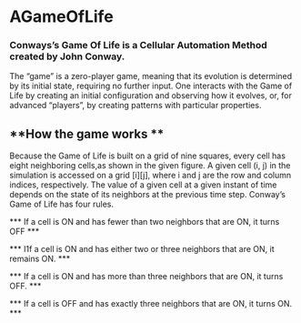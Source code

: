 # AGameOfLife

### Conways’s Game Of Life is a Cellular Automation Method created by John Conway.

The “game” is a zero-player game, meaning that its evolution is determined by its initial state, requiring no further input. One interacts with the Game of Life by creating an initial configuration and observing how it evolves, or, for advanced “players”, by creating patterns with particular properties.

## **How the game works **

Because the Game of Life is built on a grid of nine squares, every cell has eight neighboring cells,as shown in the given figure. A given cell (i, j) in the simulation is accessed on a grid [i][j], where i and j are the row and column indices, respectively. The value of a given cell at a given instant of time depends on the state of its neighbors at the previous time step. Conway’s Game of Life has four rules. 

***    If a cell is ON and has fewer than two neighbors that are ON, it turns OFF ***

*** I1f a cell is ON and has either two or three neighbors that are ON, it remains ON. ***

*** If a cell is ON and has more than three neighbors that are ON, it turns OFF. ***

*** If a cell is OFF and has exactly three neighbors that are ON, it turns ON. ***
